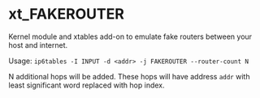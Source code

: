 xt_FAKEROUTER
=============

Kernel module and xtables add-on to emulate fake routers between your host and internet.

Usage: `ip6tables -I INPUT -d <addr> -j FAKEROUTER --router-count N`

N additional hops will be added. These hops will have address `addr` with least significant word replaced with hop index.
